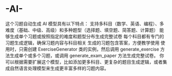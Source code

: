 # -AI-
这个习题自动生成 AI 模型具有以下特点： 支持多科目（数学、英语、编程）、多难度（基础、中级、高级）和多种题型（选择题、填空题、简答题、计算题） 能够生成单个习题或按照指定的难度和题型分布生成完整试卷 每个科目都有专门的习题生成逻辑，确保习题内容与科目相关 生成的习题包含答案，方便教学使用 使用时，只需创建 ExerciseGenerator 类的实例，然后调用 generate_exercise 方法生成单个或多个习题，或调用 generate_exam_paper 方法生成完整试卷。 你可以根据需要扩展这个模型，比如添加更多科目、更复杂的题目生成逻辑，或者集成自然语言处理模型来生成更丰富多样的习题内容。
